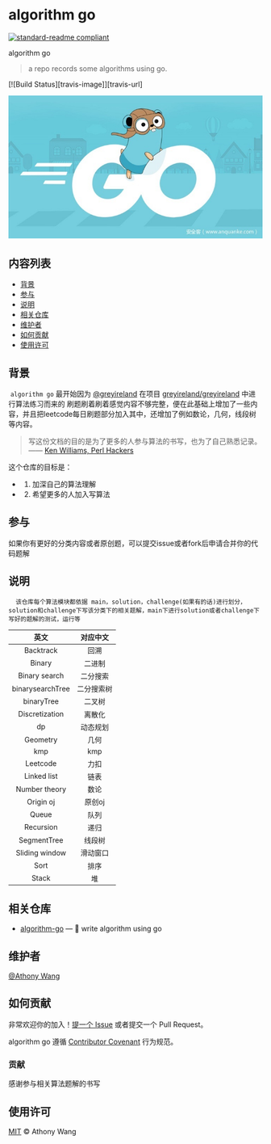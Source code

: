 # algorithm go

[![standard-readme compliant](https://img.shields.io/badge/readme%20style-standard-brightgreen.svg?style=flat-square)](https://github.com/RichardLitt/standard-readme)

algorithm go

> a repo records some algorithms using go.

[![Build Status][travis-image]][travis-url]

![](header.jpg)

## 内容列表

- [背景](#背景)
- [参与](#参与)
- [说明](#说明)
- [相关仓库](#相关仓库)
- [维护者](#维护者)
- [如何贡献](#如何贡献)
- [使用许可](#使用许可)

## 背景

​    `algorithm go` 最开始因为 [@greyireland](https://github.com/greyireland) 在项目 [greyireland/greyireland](https://github.com/greyireland/c) 中进行算法练习而来的
刷题刷着刷着感觉内容不够完整，便在此基础上增加了一些内容，并且把leetcode每日刷题部分加入其中，还增加了例如数论，几何，线段树等内容。

> 写这份文档的目的是为了更多的人参与算法的书写，也为了自己熟悉记录。
—— [Ken Williams, Perl Hackers](http://mathforum.org/ken/perl_modules.html#document)

这个仓库的目标是：
 - 1. 加深自己的算法理解
 - 2. 希望更多的人加入写算法 

## 参与
   如果你有更好的分类内容或者原创题，可以提交issue或者fork后申请合并你的代码题解

## 说明
      该仓库每个算法模块都依据 main，solution，challenge(如果有的话)进行划分，solution和challenge下写该分类下的相关题解，main下进行solution或者challenge下写好的题解的测试，运行等

|       英文       |  对应中文  |
| :--------------: | :--------: |
|    Backtrack     |    回溯    |
|      Binary      |   二进制   |
|  Binary search   |  二分搜索  |
| binarysearchTree | 二分搜索树 |
|    binaryTree    |   二叉树   |
|  Discretization  |   离散化   |
|        dp        |  动态规划  |
|     Geometry     |    几何    |
|       kmp        |    kmp     |
|     Leetcode     |    力扣    |
|   Linked list    |    链表    |
|  Number theory   |    数论    |
|    Origin oj     |   原创oj   |
|      Queue       |    队列    |
|    Recursion     |    递归    |
|   SegmentTree    |   线段树   |
|  Sliding window  |  滑动窗口  |
|       Sort       |    排序    |
|      Stack       |     堆     |



## 相关仓库

- [algorithm-go](https://github.com/zhang-wangz/algorithm-go) — 💌 write algorithm using go

## 维护者
[@Athony Wang](https://github.com/zhang-wangz)


## 如何贡献
非常欢迎你的加入！[提一个 Issue](https://github.com/zhang-wangz/algorithm-go/issues/new) 或者提交一个 Pull Request。


algorithm go 遵循 [Contributor Covenant](http://contributor-covenant.org/version/1/3/0/) 行为规范。


### 贡献

感谢参与相关算法题解的书写


## 使用许可

[MIT](LICENSE) © Athony Wang


